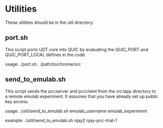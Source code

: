 # Utilities

These utilities should be in the util directory:

## port.sh

This script ports UDT core into QUIC by evaluating the QUIC_PORT and QUIC_PORT_LOCAL defines in the code. 

usage: ./port.sh . /path/to/chrome/src

## send_to_emulab.sh

This script sends the pccserver and pccclient from the src/app directory to a remote emulab experiment. It assumes that you have already set up public key access.

usage: ./util/send_to_emulab.sh emulab_username emulab_experiment

example: ./util/send_to_emulab.sh njay2 njay-pcc-trial-1
